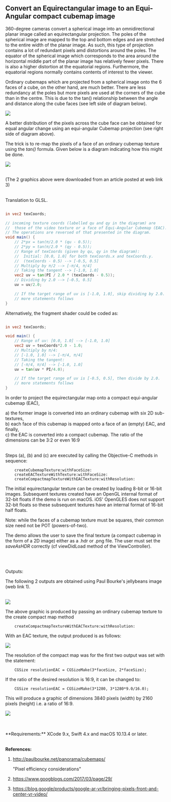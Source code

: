 ## Convert an Equirectangular image to an Equi-Angular compact cubemap image


360-degree cameras convert a spherical image into an omnidirectional planar image called an equirectangular projection. The poles of the spherical image are mapped to the top and bottom edges and are stretched to the entire width of the planar image. As such, this type of projection contains a lot of redundant pixels amd distortions around the poles. The equator of the spherical image which corresponds to the area around the horizontal middle part of the planar image has relatively fewer pixels. There is also a higher distortion at the equatorial regions. Furthermore, the equatorial regions normally contains contents of interest to the viewer.

Ordinary cubemaps which are projected from a spherical image onto the 6 faces of a cube, on the other hand, are much better. There are less redundancy at the poles but more pixels are used at the corners of the cube than in the centre. This is due to the tan() relationship between the angle and distance along the cube faces (see left side of diagram below).

![](Documentation/PixelDistribution.png)


A better distribution of the pixels across the cube face can be obtained for equal angular change using an equi-angular Cubemap projection (see right side of diagram above).

The trick is to re-map the pixels of a face of an ordinary cubemap texture using the *tan()* formula. Given below is a diagram indicating how this might be done.

![](Documentation/EACMath.png)
<br />
<br />

(The 2 graphics above were downloaded from an article posted at web link 3)
<br />
<br />

Translation to GLSL.

```glsl

in vec2 texCoords;

// incoming texture coords (labelled qu and qy in the diagram) are
//  those of the video texture or a face of Equi-Angular Cubemap (EAC).
// The operations are reversed of that presented in the diagram.
void main() {
    // 2*px = tan(π/2.0 * (qu - 0.5));
    // 2*py = tan(π/2.0 * (qy - 0.5));
    // Range of texCoords (given by qu, qy in the diagram):
    //  Initial: [0.0, 1.0] for both texCoords.x and texCoords.y.
    //  (texCoords - 0.5) --> [-0.5, 0.5]
    // Multiply by π/2 --> [-π/4, π/4]
    // Taking the tangent --> [-1.0, 1.0]
    vec2 uv = tan(PI / 2.0 * (texCoords - 0.5));
    // Dividing by 2.0 --> [-0.5, 0.5]
    uv = uv/2.0;

    // If the target range of uv is [-1.0, 1.0], skip dividing by 2.0.
    // more statements follows
}
```

Alternatively, the fragment shader could be coded as:

```glsl

in vec2 texCoords;

void main() {
    // Range of uv: [0.0, 1.0] --> [-1.0, 1.0]
    vec2 uv = texCoords*2.0 - 1.0;
    // Multiply by π/4:
    // [-1.0, 1.0] --> [-π/4, π/4]
    // Taking the tangent:
    // [-π/4, π/4] --> [-1.0, 1.0]
    uv = tan(uv * PI/4.0);

    // If the target range of uv is [-0.5, 0.5], then divide by 2.0.
    // more statements follows
}
```

In order to project the equirectangular map onto a compact equi-angular cubemap (EAC), 

a) the former image is converted into an ordinary cubemap with six 2D sub-textures,
<br />
b) each face of this cubemap is mapped onto a face of an (empty) EAC, and finally,
<br />
c) the EAC is converted into a compact cubemap. The ratio of the dimensions can be 3:2 or even 16:9
<br />
<br />

Steps (a), (b) and (c) are executed by calling the Objective-C methods in sequence:

```objc
    createCubemapTexture:withFaceSize:
    createEACTextureWithTexture:withFaceSize:
    createCompactmapTextureWithEACTexture:withResolution:
```

The initial equirectangular texture can be created by loading 8-bit or 16-bit images. Subsequent textures created have an OpenGL internal format of 32-bit floats if the demo is run on macOS. iOS' OpenGLES does not support 32-bit floats so these subsequent textures have an internal format of 16-bit half floats.

Note: while the faces of a cubemap texture must be squares, their common size need not be POT (powers-of-two). 


The demo allows the user to save the final texture (a compact cubemap in the form of a 2D image) either as a .hdr or .png file. The user must set the *saveAsHDR* correctly (cf viewDidLoad method of the ViewController).

<br />
<br />

Outputs:

The following 2 outputs are obtained using Paul Bourke's jellybeans image (web link 1).
<br />
<br />

![](Output/OutputJB1.png)

The above graphic is produced by passing an ordinary cubemap texture to the create compact map method

```objc
    createCompactmapTextureWithEACTexture:withResolution:
```

With an EAC texture, the output produced is as follows:

![](Output/OutputJB2.png)


The resolution of the compact map was for the first two output was set with the statement:
```objc
    CGSize resolutionEAC = CGSizeMake(3*faceSize, 2*faceSize);
```

If the ratio of the desired resolution is 16:9, it can be changed to:
```objc
    CGSize resolutionEAC = CGSizeMake(3*1280, 3*1280*9.0/16.0);
```

This will produce a graphic of dimensions 3840 pixels (width) by 2160 pixels (height) i.e. a ratio of 16:9.

![](Output/OutputER.png)


<br />
<br />
**Requirements:** XCode 9.x, Swift 4.x and macOS 10.13.4 or later.
<br />
<br />

**References:**

1) http://paulbourke.net/panorama/cubemaps/

    "Pixel efficiency considerations"

2) https://www.googblogs.com/2017/03/page/29/

3) https://blog.google/products/google-ar-vr/bringing-pixels-front-and-center-vr-video/
